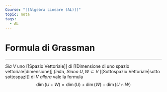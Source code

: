 ```yaml
---
Course: "[[Algebra Lineare (AL)]]"
topic: nota
tags:
  - AL
---
```

# Formula di Grassman
---
_Sia_ $V$ uno [[Spazio Vettoriale]] di [[Dimensione di uno spazio vettoriale|dimensione]] _finita_, _Siano_ $U,W\subset V$ [[Sottospazio Vettoriale|sotto sottospazi]] di $V$
_allora_ vale la formula$$
\dim(U+W) = \dim(U)+\dim(W) -\dim(U \cap W)$$
